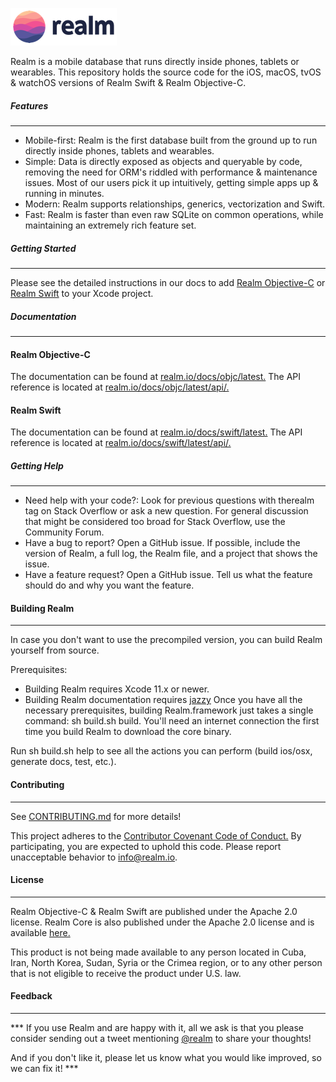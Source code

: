 
![Alt text](/img/logo.png)

Realm is a mobile database that runs directly inside phones, tablets or wearables. This repository holds the source code for the iOS, macOS, tvOS & watchOS versions of Realm Swift & Realm Objective-C.

##### Features
___

- Mobile-first: Realm is the first database built from the ground up to run directly inside phones, tablets and wearables.
- Simple: Data is directly exposed as objects and queryable by code, removing the need for ORM's riddled with performance & maintenance issues. Most of our users pick it up intuitively, getting simple apps up & running in minutes.
- Modern: Realm supports relationships, generics, vectorization and Swift.
- Fast: Realm is faster than even raw SQLite on common operations, while maintaining an extremely rich feature set.

##### Getting Started
___
Please see the detailed instructions in our docs to add [Realm Objective-C](https://docs.mongodb.com/realm-legacy/docs/objc/latest/#installation) or [Realm Swift](https://docs.mongodb.com/realm-legacy/docs/swift/latest/#installation) to your Xcode project.

##### Documentation
___
#### Realm Objective-C
The documentation can be found at [realm.io/docs/objc/latest.](https://docs.mongodb.com/realm-legacy/docs/objc/latest/)
The API reference is located at [realm.io/docs/objc/latest/api/.](https://docs.mongodb.com/realm-legacy/docs/objc/latest/)

#### Realm Swift
The documentation can be found at [realm.io/docs/swift/latest.](https://docs.mongodb.com/realm-legacy/docs/objc/latest/)
The API reference is located at [realm.io/docs/swift/latest/api/.](https://docs.mongodb.com/realm-legacy/docs/objc/latest/)

##### Getting Help
___
- Need help with your code?: Look for previous questions with therealm tag on Stack Overflow or ask a new question. For general discussion that might be considered too broad for Stack Overflow, use the Community Forum.
- Have a bug to report? Open a GitHub issue. If possible, include the version of Realm, a full log, the Realm file, and a project that shows the issue.
- Have a feature request? Open a GitHub issue. Tell us what the feature should do and why you want the feature.

#### Building Realm
___

In case you don't want to use the precompiled version, you can build Realm yourself from source.

Prerequisites:

- Building Realm requires Xcode 11.x or newer.
- Building Realm documentation requires [jazzy](https://github.com/realm/jazzy)
Once you have all the necessary prerequisites, building Realm.framework just takes a single command: sh build.sh build. You'll need an internet connection the first time you build Realm to download the core binary.

Run sh build.sh help to see all the actions you can perform (build ios/osx, generate docs, test, etc.).

#### Contributing
___
See [CONTRIBUTING.md](https://github.com/realm/realm-cocoa/blob/master/CONTRIBUTING.md) for more details!

This project adheres to the [Contributor Covenant Code of Conduct.](https://github.com/realm/realm-cocoa/blob/master/CONTRIBUTING.md) By participating, you are expected to uphold this code. Please report unacceptable behavior to info@realm.io.

#### License
___
Realm Objective-C & Realm Swift are published under the Apache 2.0 license.
Realm Core is also published under the Apache 2.0 license and is available [here.](https://github.com/realm/realm-core)

This product is not being made available to any person located in Cuba, Iran, North Korea, Sudan, Syria or the Crimea region, or to any other person that is not eligible to receive the product under U.S. law.

#### Feedback
___
*** If you use Realm and are happy with it, all we ask is that you please consider sending out a tweet mentioning [@realm](https://twitter.com/realm) to share your thoughts!

And if you don't like it, please let us know what you would like improved, so we can fix it! ***